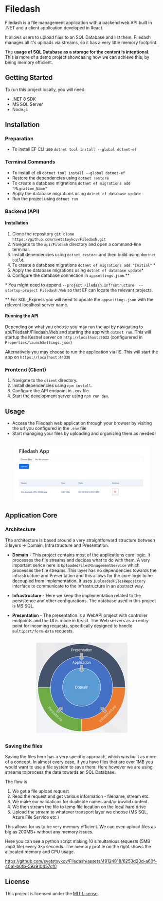 # Filedash
Filedash is a file management application with a backend web API built in .NET and a client application developed in React.

It allows users to upload files to an SQL Database and list them. Filedash manages all it's uploads via streams, so it has a very little memory footprint.

The **usage of SQL Database as a storage for the content is intentional**. This is more of a demo project showcasing how we can achieve this, by being memory efficient.

## Getting Started

To run this project locally, you will need:

-   .NET 8 SDK
-   MS SQL Server
-   Node.js

## Installation

### Preparation

-   To install EF CLI use `dotnet tool install --global dotnet-ef`

### Terminal Commands

-   To install ef cli `dotnet tool install --global dotnet-ef`
-   Restore the dependencies using `dotnet restore`
-   To create a database migrations `dotnet ef migrations add "Migration_Name"`
-   Apply the database migrations using `dotnet ef database update`
-   Run the project using `dotnet run`

### Backend (API)

#### Installation

1. Clone the repository `git clone https://github.com/svetstoykov/Filedash.git`
2. Navigate to the `api/Fildash` directory and open a command-line terminal.
3. Install dependencies using `dotnet restore` and then build using `dontnet build`.
4. To create a database migrations `dotnet ef migrations add "Initial"` \*
5. Apply the database migrations using `dotnet ef database update`\*
6. Configure the database connection in `appsettings.json`.\*\*

\* You might need to append `--project Filedash.Infrastructure  --startup-project Filedash.Web` so that EF can locate the relevant projects.

\*\* For SQL_Express you will need to update the `appsettings.json` with the relevent localhost server name.

#### Running the API

Depending on what you choose you may run the api by navigating to api/Filedash/Filedash.Web and starting the app with `dotnet run`. This will startup the Kestrel server on `http://localhost:5032` (configurered in `Properties/launchSettings.json`)

Alternatively you may choose to run the application via IIS. This will start the app on `https://localhost:44338`

### Frontend (Client)

1. Navigate to the `client` directory.
2. Install dependencies using `npm install`.
3. Configure the API endpoint in `.env` file.
4. Start the development server using `npm run dev`.

## Usage

-   Access the Filedash web application through your browser by visiting the url you configured in the `.env` file
-   Start managing your files by uploading and organizing them as needed!

<p align="center" style="margin:30px">
    <img src="docs/user_interface.jpg" alt="drawing" width="600"/>
</p>

## Application Core

### Architecture

The architecture is based around a very straightforward structure between 3 layers -> Domain, Infrastructure and Presentation.

- **Domain** - This project contains most of the applications core logic. It processes the file streams and decides what to do with them. A very important serice here is `UploadedFilesManagementService` which processes the file streams. This layer has no dependencies towards the Infrastructure and Presentation and this allows for the core logic to be decoupled from implementation. It uses `IUploadedFilesRepository` interface to communicate to the Infrastructure in an abstract way.

- **Infrastructure** - Here we keep the implementation related to the persistence and other configurations. The database used in this project is MS SQL.

- **Presentation** - The presentation is a WebAPI project with controller endpoints and the UI is made in React. The Web servers as an entry point for incoming requests, specifically designed to handle `multipart/form-data` requests.

<p align="center" style="margin:30px">
    <img src="docs/architecture.png" alt="drawing" width="300"/>
</p>

### Saving the files
Saving the files here has a very specific approach, which was built as more of a concept. In almost every case, if you have files that are over 1MB you would want to use a file system to save them. Here however we are using streams to process the data towards an SQL Database.

The flow is 
1. We get a file upload request
2. Read the request and get various information - filename, stream etc.
3. We make our validations for duplicate names and/or invalid content.
4. We then stream the file to temp file location on the local hard drive
5. Upload the stream to whatever transport layer we choose (MS SQL, Azure File Service etc.)

This allows for us to be very memory efficient. We can even upload files as big as 200MB+ without any memory issues.

Here you can see a python script making 10 simultanious requests (5MB .mp3 file) every 3-5 seconds. The memory profile on the right shows the allocated memory and CPU usage.

https://github.com/svetstoykov/Filedash/assets/49124818/6253d20d-a60f-40a1-b0fb-59a910457cf0


## License

This project is licensed under the [MIT License](LICENSE).
